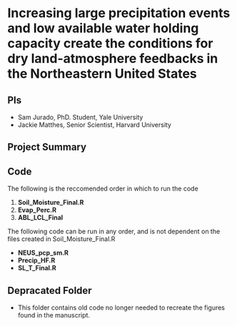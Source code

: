 # Increasing large precipitation events and low available water holding capacity create the conditions for dry land-atmosphere feedbacks in the Northeastern United States

## PIs
- Sam Jurado, PhD. Student, Yale University
- Jackie Matthes, Senior Scientist, Harvard University

## Project Summary

## Code
The following is the reccomended order in which to run the code
1. **Soil_Moisture_Final.R**
2. **Evap_Perc.R**
3. **ABL_LCL_Final**

The following code can be run in any order, and is not dependent on the files created in Soil_Moisture_Final.R
- **NEUS_pcp_sm.R**
- **Precip_HF.R**
- **SL_T_Final.R**

## Depracated Folder
- This folder contains old code no longer needed to recreate the figures found in the manuscript.
